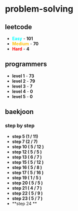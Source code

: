 # problem-solving

## leetcode

- <span style="color :  #00ffff">**Easy**</span> - **101**
- <span style="color :  #ffc20e">**Medium**</span> - **70**
- <span style="color :  red">**Hard**</span> - **4**

## programmers

- **level 1** - **73**
- **level 2** - **79**
- **level 3** - **7**
- **level 4** - **0**
- **level 5** - **0**

## baekjoon

### step by step

- **step 5 (1 / 11)**
- **step 7 (2 / 7)**
- **step 10 ( 5 / 12 )**
- **step 12 ( 5 / 5 )**
- **step 13 ( 6 / 7 )**
- **step 15 ( 5 / 12 )**
- **step 16 ( 5 / 8 )**
- **step 17 ( 5 / 16 )**
- **step 19 ( 1 / 5 )**
- **step 20 ( 5 / 5 )**
- **step 21 ( 4 / 7 )**
- **step 22 ( 5 / 9 )**
- **step 23 ( 5 / 7 )**
- **step 24 **
